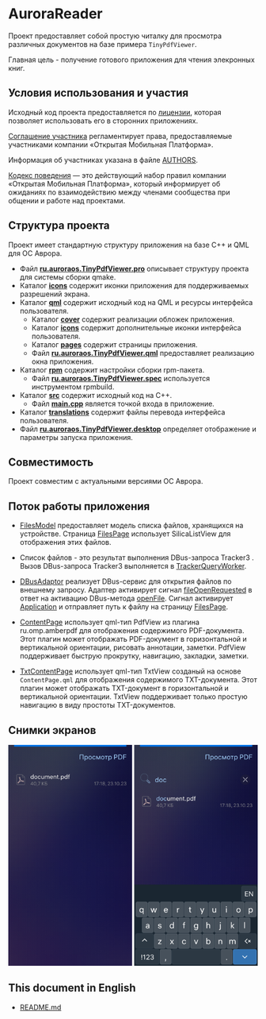 # AuroraReader

Проект предоставляет собой простую читалку для просмотра различных документов на базе примера `TinyPdfViewer`.

Главная цель - получение готового приложения для чтения элекронных книг.

## Условия использования и участия

Исходный код проекта предоставляется по [лицензии](LICENSE.BSD-3-CLAUSE.md),
которая позволяет использовать его в сторонних приложениях.

[Соглашение участника](CONTRIBUTING.md) регламентирует права,
предоставляемые участниками компании «Открытая Мобильная Платформа».

Информация об участниках указана в файле [AUTHORS](AUTHORS.md).

[Кодекс поведения](CODE_OF_CONDUCT.md) — это действующий набор правил
компании «Открытая Мобильная Платформа»,
который информирует об ожиданиях по взаимодействию между членами сообщества при общении и работе над проектами.

## Структура проекта

Проект имеет стандартную структуру приложения на базе C++ и QML для ОС Аврора.

* Файл **[ru.auroraos.TinyPdfViewer.pro](ru.auroraos.TinyPdfViewer.pro)**
        описывает структуру проекта для системы сборки qmake.
* Каталог **[icons](icons)** содержит иконки приложения для поддерживаемых разрешений экрана.
* Каталог **[qml](qml)** содержит исходный код на QML и ресурсы интерфейса пользователя.
    * Каталог **[cover](qml/cover)** содержит реализации обложек приложения.
    * Каталог **[icons](qml/icons)** содержит дополнительные иконки интерфейса пользователя.
    * Каталог **[pages](qml/pages)** содержит страницы приложения.
    * Файл **[ru.auroraos.TinyPdfViewer.qml](qml/ru.auroraos.TinyPdfViewer.qml)**
                предоставляет реализацию окна приложения.
* Каталог **[rpm](rpm)** содержит настройки сборки rpm-пакета.
    * Файл **[ru.auroraos.TinyPdfViewer.spec](rpm/ru.auroraos.TinyPdfViewer.spec)**
                используется инструментом rpmbuild.
* Каталог **[src](src)** содержит исходный код на C++.
    * Файл **[main.cpp](src/main.cpp)** является точкой входа в приложение.
* Каталог **[translations](translations)** содержит файлы перевода интерфейса пользователя.
* Файл **[ru.auroraos.TinyPdfViewer.desktop](ru.aurorao.TinyPdfViewer.desktop)**
        определяет отображение и параметры запуска приложения.
        
## Совместимость

Проект совместим с актуальными версиями ОС Аврора.

## Поток работы приложения

- [FilesModel](src/filesmodel.h) предоставляет модель списка файлов, хранящихся на устройстве.
  Страница [FilesPage](qml/pages/FilesPage.qml) использует SilicaListView для отображения этих файлов.
  
- Список файлов - это результат выполнения DBus-запроса Tracker3 . 
  Вызов DBus-запроса Tracker3 выполняется в [TrackerQueryWorker](src/trackerqueryworker.h).

- [DBusAdaptor](src/dbusadaptor.h) реализует DBus-сервис для открытия файлов по внешнему запросу.
  Адаптер активирует сигнал [fileOpenRequested](src/dbusadaptor.h#L20) в ответ на активацию DBus-метода [openFile](src/dbusadaptor.h#L17).
  Сигнал активирует [Application](qml/ru.auroraos.TinyPdfViewer.qml#L49) и отправляет путь к файлу на страницу [FilesPage](qml/pages/FilesPage.qml#L287).
  
- [ContentPage](qml/pages/ContentPage.qml#L145) использует qml-тип PdfView из плагина ru.omp.amberpdf
  для отображения содержимого PDF-документа. Этот плагин может отображать PDF-документ в горизонтальной и
  вертикальной ориентации, рисовать аннотации, заметки. PdfView поддерживает быструю прокрутку, навигацию,
  закладки, заметки.
  
- [TxtContentPage](qml/pages/TxtContentPage.qml#L145) использует qml-тип TxtView созданый на основе `ContentPage.qml`
  для отображения содержимого TXT-документа. Этот плагин может отображать TXT-документ в горизонтальной и
  вертикальной ориентации. TxtView поддерживает только простую навигацию в виду простоты TXT-документов.

## Снимки экранов

![screenshots](screenshots/screenshots.png)

## This document in English

- [README.md](README.md)
